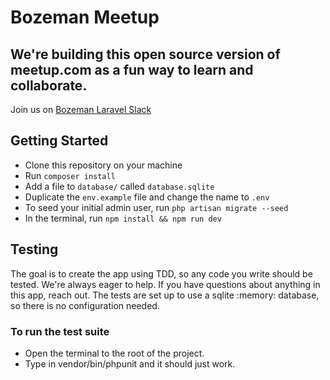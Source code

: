 # Bozeman Meetup

## We're building this open source version of meetup.com as a fun way to learn and collaborate.
Join us on [Bozeman Laravel Slack]

## Getting Started
- Clone this repository on your machine
- Run `composer install`
- Add a file to `database/` called `database.sqlite`
- Duplicate the `env.example` file and change the name to `.env`
- To seed your initial admin user, run `php artisan migrate --seed`
- In the terminal, run `npm install && npm run dev`

## Testing
The goal is to create the app using TDD, so any code you write should be tested.
We're always eager to help. If you have questions about anything in this app, reach out.
The tests are set up to use a sqlite :memory: database, so there is no configuration needed.

### To run the test suite
- Open the terminal to the root of the project.
- Type in vendor/bin/phpunit and it should just work. 


[Bozeman Laravel Slack]: https://join.slack.com/t/bozemanlaravel/shared_invite/enQtMjczODQ1Mzg4ODg2LWRjYWFlMzg0YWIzZjAzOTY1YjQyN2RjMmZjNDAxNTNlNmU5MjRiYzVlYWUyOTU5NWY5ODMyNDliNTMyMGU0NWI
